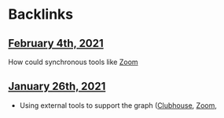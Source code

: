 
# Backlinks
## [February 4th, 2021](<February 4th, 2021.md>)
How could synchronous tools like [Zoom](<Zoom.md>)

## [January 26th, 2021](<January 26th, 2021.md>)
- Using external tools to support the graph ([Clubhouse](<Clubhouse.md>), [Zoom](<Zoom.md>),

